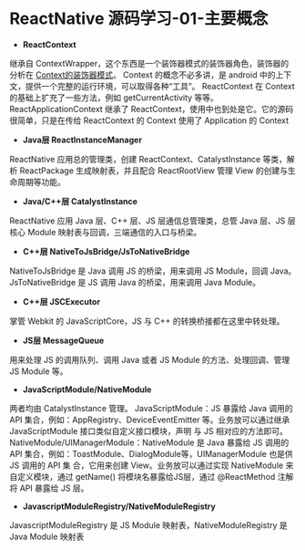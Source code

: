 # ReactNative 源码学习-01-主要概念

- **ReactContext**

继承自 ContextWrapper，这个东西是一个装饰器模式的装饰器角色，装饰器的分析在 [Context的装饰器模式](https://km.sankuai.com/page/34065214)。 Context 的概念不必多讲，是 android 中的上下文，提供一个完整的运行环境，可以取得各种“工具”。 ReactContext 在 Context 的基础上扩充了一些方法，例如 getCurrentActivity 等等。ReactApplicationContext 继承了 ReactContext，使用中也到处是它。它的源码很简单，只是在传给 ReactContext 的 Context 使用了 Application 的 Context

- **Java层 ReactInstanceManager**

ReactNative 应用总的管理类，创建 ReactContext、CatalystInstance 等类，解析 ReactPackage 生成映射表，并且配合 ReactRootView 管理 View 的创建与生命周期等功能。

- **Java/C++层 CatalystInstance**

ReactNative 应用 Java 层、C++ 层、JS 层通信总管理类，总管 Java 层、JS 层核心 Module 映射表与回调，三端通信的入口与桥梁。

- **C++层 NativeToJsBridge/JsToNativeBridge**

NativeToJsBridge 是 Java 调用 JS 的桥梁，用来调用 JS Module，回调 Java。JsToNativeBridge 是 JS 调用 Java 的桥梁，用来调用 Java Module。

- **C++层 JSCExecutor**

掌管 Webkit 的 JavaScriptCore，JS 与 C++ 的转换桥接都在这里中转处理。

- **JS层 MessageQueue**

用来处理 JS 的调用队列、调用 Java 或者 JS Module 的方法、处理回调、管理 JS Module 等。

- **JavaScriptModule/NativeModule**

两者均由 CatalystInstance 管理。 JavaScriptModule：JS 暴露给 Java 调用的 API 集合，例如：AppRegistry、DeviceEventEmitter 等。业务放可以通过继承 JavaScriptModule 接口类似自定义接口模块，声明 与 JS 相对应的方法即可。NativeModule/UIManagerModule：NativeModule 是 Java 暴露给 JS 调用的 API 集合，例如：ToastModule、DialogModule等，UIManagerModule 也是供 JS 调用的 API 集 合，它用来创建 View。业务放可以通过实现 NativeModule 来自定义模块，通过 getName() 将模块名暴露给JS层，通过 @ReactMethod 注解将 API 暴露给 JS 层。

- **JavascriptModuleRegistry/NativeModuleRegistry**

JavascriptModuleRegistry 是 JS Module 映射表，NativeModuleRegistry 是 Java Module 映射表